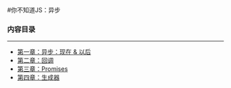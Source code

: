 #你不知道JS：异步


### 内容目录
_____

+ [第一章：异步：现在 & 以后](./ch1.md)
+ [第二章：回调](./ch2.md)
+ [第三章：Promises](./ch3.md)
+ [第四章：生成器](./ch4.md)